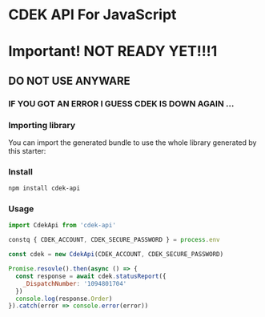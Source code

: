 # CDEK API For JavaScript

# Important! NOT READY YET!!!1
## DO NOT USE ANYWARE
### IF YOU GOT AN ERROR I GUESS CDEK IS DOWN AGAIN ...

 ### Importing library

You can import the generated bundle to use the whole library generated by this starter:


### Install

```bash
npm install cdek-api
```

### Usage

```javascript
import CdekApi from 'cdek-api'

constq { CDEK_ACCOUNT, CDEK_SECURE_PASSWORD } = process.env

const cdek = new CdekApi(CDEK_ACCOUNT, CDEK_SECURE_PASSWORD)

Promise.resovle().then(async () => {
  const response = await cdek.statusReport({
    _DispatchNumber: '1094801704'
  })
  console.log(response.Order)
}).catch(error => console.error(error))
```
